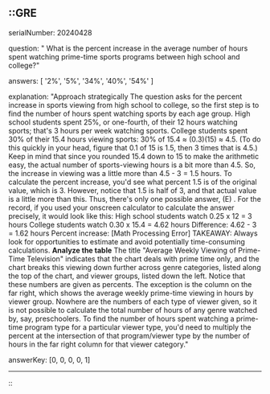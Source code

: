 ::GRE
---

serialNumber: 20240428

question: " What is the percent increase in the average number of hours spent watching prime-time sports programs between high school and college?"

answers: [
  '2%',
  '5%',
  '34%',
  '40%',
  '54%'
]

explanation: "Approach strategically The question asks for the percent increase in sports viewing from high school to college, so the first step is to find the number of hours spent watching sports by each age group. High school students spent 25%, or one-fourth, of their 12 hours watching sports; that's 3 hours per week watching sports. College students spent 30% of their 15.4 hours viewing sports: 30% of 15.4 ≈ (0.3)(15) ≈ 4.5. (To do this quickly in your head, figure that 0.1 of 15 is 1.5, then 3 times that is 4.5.) Keep in mind that since you rounded 15.4 down to 15 to make the arithmetic easy, the actual number of sports-viewing hours is a bit more than 4.5. So, the increase in viewing was a little more than 4.5 - 3 = 1.5 hours. To calculate the percent increase, you'd see what percent 1.5 is of the original value, which is 3. However, notice that 1.5 is half of 3, and that actual value is a little more than this. Thus, there's only one possible answer, (E) . For the record, if you used your onscreen calculator to calculate the answer precisely, it would look like this: High school students watch 0.25 x 12 = 3 hours College students watch 0.30 x 15.4 = 4.62 hours Difference: 4.62 - 3 = 1.62 hours Percent increase: [Math Processing Error] TAKEAWAY: Always look for opportunities to estimate and avoid potentially time-consuming calculations. <strong>Analyze the table</strong> The title \"Average Weekly Viewing of Prime-Time Television\" indicates that the chart deals with prime time only, and the chart breaks this viewing down further across genre categories, listed along the top of the chart, and viewer groups, listed down the left. Notice that these numbers are given as percents. The exception is the column on the far right, which shows the average weekly prime-time viewing in hours by viewer group. Nowhere are the numbers of each type of viewer given, so it is not possible to calculate the total number of hours of any genre watched by, say, preschoolers. To find the number of hours spent watching a prime-time program type for a particular viewer type, you'd need to multiply the percent at the intersection of that program/viewer type by the number of hours in the far right column for that viewer category."

answerKey: [0, 0, 0, 0, 1]

---
::